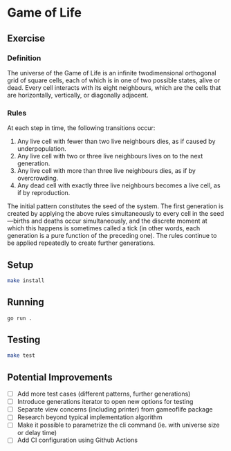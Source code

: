 # Game of Life

## Exercise

### Definition

The universe of the Game of Life is an infinite two­dimensional orthogonal grid of square cells, each of which is in one of two possible states, alive or dead. Every cell interacts with its eight neighbours, which are the cells that are horizontally, vertically, or diagonally adjacent.

### Rules

At each step in time, the following transitions occur:

1. Any live cell with fewer than two live neighbours dies, as if caused by under­population.
2. Any live cell with two or three live neighbours lives on to the next generation.
3. Any live cell with more than three live neighbours dies, as if by overcrowding.
4. Any dead cell with exactly three live neighbours becomes a live cell, as if by reproduction.

The initial pattern constitutes the seed of the system. The first generation is created by applying the above rules simultaneously to every cell in the seed—births and deaths occur simultaneously, and the discrete moment at which this happens is sometimes called a tick (in other words, each generation is a pure function of the preceding one). The rules continue to be applied repeatedly to create further generations.

## Setup

```bash
make install
```

## Running

```bash
go run .
```

## Testing

```bash
make test
```

## Potential Improvements

- [ ] Add more test cases (different patterns, further generations)
- [ ] Introduce generations iterator to open new options for testing
- [ ] Separate view concerns (including printer) from gameoflife package
- [ ] Research beyond typical implementation algorithm
- [ ] Make it possible to parametrize the cli command (ie. with universe size or delay time)
- [ ] Add CI configuration using Github Actions
